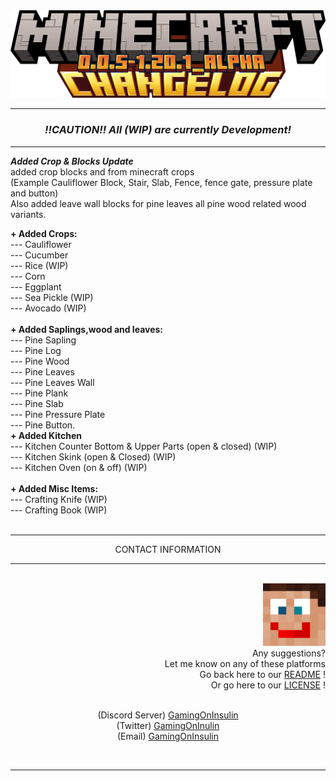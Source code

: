 <div align="center">
<img src="../img/changelog/minecraft_changelog-0.0.5-1.20.1_alpha.png" alt="Changelog Image">
<div align="center">
  <hr>
  <h3><i><b>!!CAUTION!! All (WIP) are currently Development!</b></i></h3> 
  <hr>
</div>
</div>
<div align="left">
 <p>
  <b><i>Added Crop & Blocks Update</i></b> <br>
  added crop blocks and from minecraft crops <br>(Example Cauliflower Block, Stair, Slab, Fence, fence gate, pressure plate and button) <br>
  Also added leave wall blocks for pine leaves all pine wood related wood variants.
  
 </p>
  <b>+ Added Crops:</b> <br>
     --- Cauliflower <br>
     --- Cucumber <br>
     --- Rice (WIP) <br>
     --- Corn <br>
     --- Eggplant <br>
     --- Sea Pickle (WIP) <br>
     --- Avocado (WIP) <br>
     <br>
 <b>+ Added Saplings,wood and leaves:</b> <br>
     --- Pine Sapling <br>
     --- Pine Log <br>
     --- Pine Wood <br>
     --- Pine Leaves <br>
     --- Pine Leaves Wall <br>
     --- Pine Plank <br>
     --- Pine Slab <br>
     --- Pine Pressure Plate <br>
     --- Pine Button.
     <br>
 <b>+ Added Kitchen</b> <br>
     --- Kitchen Counter Bottom & Upper Parts (open & closed) (WIP) <br>
     --- Kitchen Skink (open & Closed) (WIP) <br>
     --- Kitchen Oven (on & off) (WIP) <br>
     <br>
  <b>+ Added Misc Items:</b> <br>
     --- Crafting Knife (WIP) <br>
     --- Crafting Book (WIP) <br>
</div>

<br>
<div align="center">
  <hr>
  CONTACT INFORMATION
  <hr>
</div>
<br>

<div align="right">
 <img src="../img/profile/profile_icon.png" alt="Mod Icon" width="100" hight="100"/> <br>
  Any suggestions? <br>
  Let me know on any of these platforms <br>
  Go back here to our <a href="README.md">README</a> ! <br>
  Or go here to our <a href="LICENSE.md">LICENSE</a> !
  <br><br>
  <p align="center">
    (Discord Server) <a href="https://discord.gg/n832bVJ">GamingOnInsulin</a> <br>
    (Twitter) <a href="https://twitter.com/GamingOnInsulin">GamingOnInulin</a> <br>
    (Email) <a href="mailto:`gamingoninsulin@gmail.com">GamingOnInsulin</a>
  </p>
</div>
<br>
<hr>
